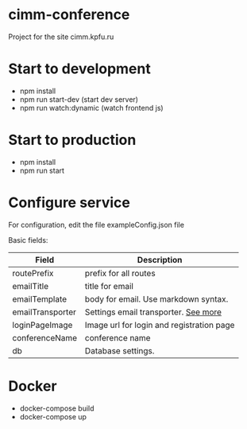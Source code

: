 # cimm-conference

Project for the site cimm.kpfu.ru

# Start to development
- npm install
- npm run start-dev (start dev server)
- npm run watch:dynamic (watch frontend js)

# Start to production
- npm install
- npm run start

# Configure service
For configuration, edit the file exampleConfig.json file

Basic fields:

| Field | Description |
| ------ | ------ |
| routePrefix | prefix for all routes |
| emailTitle | title for email |
| emailTemplate | body for email. Use markdown syntax. |
| emailTransporter | Settings email transporter. [See more](https://nodemailer.com/smtp/) |
| loginPageImage | Image url for login and registration page |
| conferenceName |  conference name |
| db | Database settings. |

# Docker
- docker-compose build
- docker-compose up
